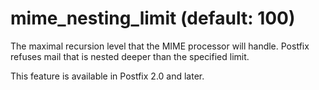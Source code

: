 # mime_nesting_limit (default: 100)

The maximal recursion level that the MIME processor will handle.
Postfix refuses mail that is nested deeper than the specified limit.




This feature is available in Postfix 2.0 and later.



